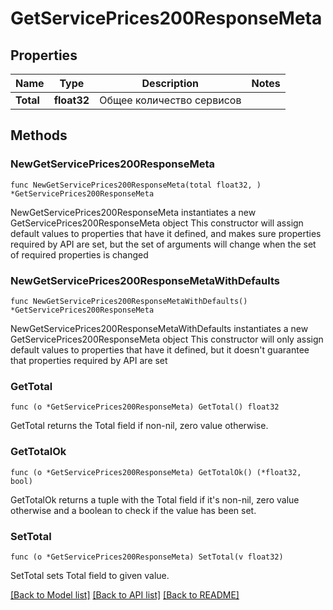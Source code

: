 # GetServicePrices200ResponseMeta

## Properties

Name | Type | Description | Notes
------------ | ------------- | ------------- | -------------
**Total** | **float32** | Общее количество сервисов | 

## Methods

### NewGetServicePrices200ResponseMeta

`func NewGetServicePrices200ResponseMeta(total float32, ) *GetServicePrices200ResponseMeta`

NewGetServicePrices200ResponseMeta instantiates a new GetServicePrices200ResponseMeta object
This constructor will assign default values to properties that have it defined,
and makes sure properties required by API are set, but the set of arguments
will change when the set of required properties is changed

### NewGetServicePrices200ResponseMetaWithDefaults

`func NewGetServicePrices200ResponseMetaWithDefaults() *GetServicePrices200ResponseMeta`

NewGetServicePrices200ResponseMetaWithDefaults instantiates a new GetServicePrices200ResponseMeta object
This constructor will only assign default values to properties that have it defined,
but it doesn't guarantee that properties required by API are set

### GetTotal

`func (o *GetServicePrices200ResponseMeta) GetTotal() float32`

GetTotal returns the Total field if non-nil, zero value otherwise.

### GetTotalOk

`func (o *GetServicePrices200ResponseMeta) GetTotalOk() (*float32, bool)`

GetTotalOk returns a tuple with the Total field if it's non-nil, zero value otherwise
and a boolean to check if the value has been set.

### SetTotal

`func (o *GetServicePrices200ResponseMeta) SetTotal(v float32)`

SetTotal sets Total field to given value.



[[Back to Model list]](../README.md#documentation-for-models) [[Back to API list]](../README.md#documentation-for-api-endpoints) [[Back to README]](../README.md)


